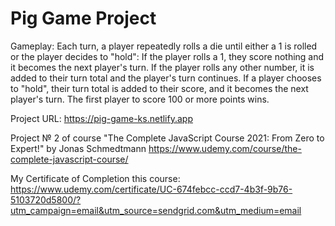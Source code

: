 # Pig Game Project

Gameplay:
Each turn, a player repeatedly rolls a die until either a 1 is rolled or the player decides to "hold":
If the player rolls a 1, they score nothing and it becomes the next player's turn.
If the player rolls any other number, it is added to their turn total and the player's turn continues.
If a player chooses to "hold", their turn total is added to their score, and it becomes the next player's turn.
The first player to score 100 or more points wins.

Project URL: https://pig-game-ks.netlify.app

Project № 2 of course "The Complete JavaScript Course 2021: From Zero to Expert!" by Jonas Schmedtmann
https://www.udemy.com/course/the-complete-javascript-course/

My Certificate of Completion this course:
https://www.udemy.com/certificate/UC-674febcc-ccd7-4b3f-9b76-5103720d5800/?utm_campaign=email&utm_source=sendgrid.com&utm_medium=email
